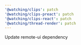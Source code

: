```yaml
---
'@watching/clips': patch
'@watching/clips-preact': patch
'@watching/clips-react': patch
'@watching/thread-render': patch
---
```


Update remote-ui dependency
